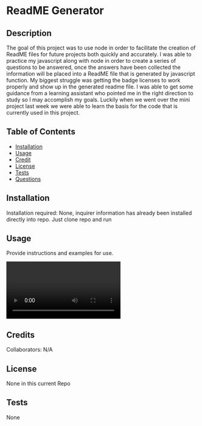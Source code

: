 # ReadME Generator


## Description


The goal of this project was to use node in order to facilitate the creation of ReadME files for future projects both quickly and accurately. I was able to practice my javascript along with node in order to create a series of questions to be answered, once the answers have been collected the information will be placed into a ReadME file that is generated by javascript function. My biggest struggle was getting the badge licenses to work properly and show up in the generated readme file. I was able to get some guidance from a learning assistant who pointed me in the right direction to study so I may accomplish my goals. Luckily when we went over the mini project last week we were able to learn the basis for the code that is currently used in this project.

## Table of Contents

- [Installation](#installation)
- [Usage](#usage)
- [Credit](#credits)
- [License](#license)
- [Tests](#tests)
- [Questions](#questions)

## Installation

Installation required: None, inquirer information has already been installed directly into repo. Just clone repo and run

## Usage

Provide instructions and examples for use.

![video image](./Assets/Recording%20%231.mp4)

## Credits

Collaborators: N/A

## License

None in this current Repo

## Tests

None